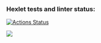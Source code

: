 ### Hexlet tests and linter status:
[![Actions Status](https://github.com/gravel223/python-project-49/workflows/hexlet-check/badge.svg)](https://github.com/gravel223/python-project-49/actions)

<a href="https://codeclimate.com/github/gravel223/python-project-49/maintainability"><img src="https://api.codeclimate.com/v1/badges/e4b8d44afc23654fdec1/maintainability" /></a>